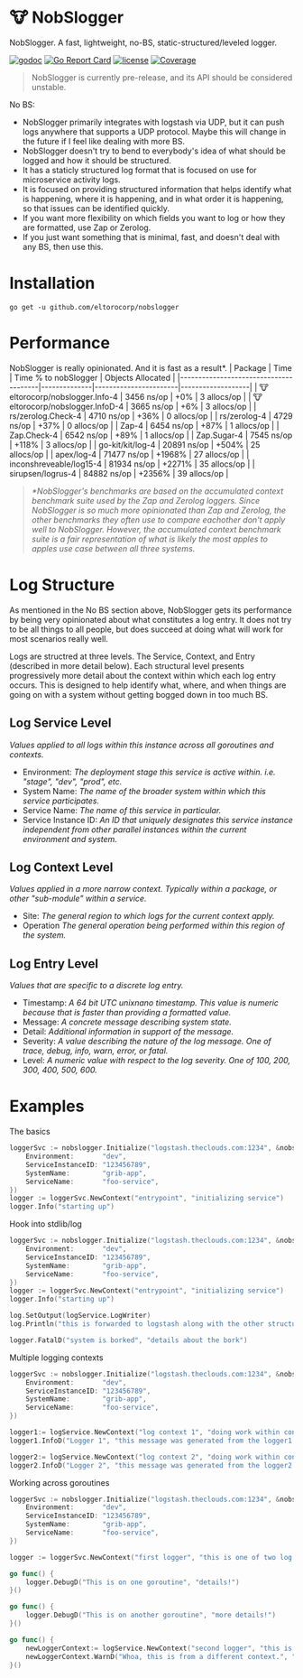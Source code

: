 # :cow: NobSlogger
NobSlogger. A fast, lightweight, no-BS, static-structured/leveled logger.

[![godoc](http://img.shields.io/badge/godoc-reference-blue.svg?style=flat)](https://godoc.org/github.com/eltorocorp/nobslogger)
[![Go Report Card](https://goreportcard.com/badge/github.com/eltorocorp/nobslogger)](https://goreportcard.com/report/github.com/eltorocorp/nobslogger)
[![license](http://img.shields.io/badge/license-MIT-red.svg?style=flat)](https://raw.githubusercontent.com/eltorocorp/nobslogger/master/LICENSE)
[![Coverage](http://gocover.io/_badge/github.com/rs/zerolog)](http://gocover.io/github.com/eltorocorp/nobslogger)

> NobSlogger is currently pre-release, and its API should be considered unstable.

No BS:
 - NobSlogger primarily integrates with logstash via UDP, but it can push logs anywhere that supports a UDP protocol. Maybe this will change in the future if I feel like dealing with more BS.
 - NobSlogger doesn't try to bend to everybody's idea of what should be logged and how it should be structured.
 - It has a staticly structured log format that is focused on use for microservice activity logs.
 - It is focused on providing structured information that helps identify what is happening, where it is happening, and in what order it is happening, so that issues can be identified quickly.
 - If you want more flexibility on which fields you want to log or how they are formatted, use Zap or Zerolog.
 - If you just want something that is minimal, fast, and doesn't deal with any BS, then use this.

# Installation

`go get -u github.com/eltorocorp/nobslogger`

# Performance

NobSlogger is really opinionated. And it is fast as a result\*.
| Package                               | Time         |  Time % to nobSlogger | Objects Allocated |
|---------------------------------------|--------------|-----------------------|-------------------|
| :cow: eltorocorp/nobslogger.Info-4    | 3456 ns/op   | +0%                   | 3 allocs/op       |
| :cow: eltorocorp/nobslogger.InfoD-4   | 3665 ns/op   | +6%                   | 3 allocs/op       |
| rs/zerolog.Check-4                    | 4710 ns/op   | +36%                  | 0 allocs/op       |
| rs/zerolog-4                          | 4729 ns/op   | +37%                  | 0 allocs/op       |
| Zap-4                                 | 6454 ns/op   | +87%                  | 1 allocs/op       |
| Zap.Check-4                           | 6542 ns/op   | +89%                  | 1 allocs/op       |
| Zap.Sugar-4                           | 7545 ns/op   | +118%                 | 3 allocs/op       |
| go-kit/kit/log-4                      | 20891 ns/op  | +504%                 | 25 allocs/op      |
| apex/log-4                            | 71477 ns/op  | +1968%                | 27 allocs/op      |
| inconshreveable/log15-4               | 81934 ns/op  | +2271%                | 35 allocs/op      |
| sirupsen/logrus-4                     | 84882 ns/op  | +2356%                | 39 allocs/op      |

> *\*NobSlogger's benchmarks are based on the accumulated context benchmark suite used by the Zap and Zerolog loggers.
Since NobSlogger is so much more opinionated than Zap and Zerolog, the other benchmarks they often use to compare eachother don't apply well to NobSlogger. However, the accumulated context benchmark suite is a fair representation of what is likely the most apples to apples use case between all three systems.*

# Log Structure
As mentioned in the No BS section above, NobSlogger gets its performance by being very opinionated about what constitutes a log entry. It does not try to be all things to all people, but does succeed at doing what will work for most scenarios really well.

Logs are structred at three levels. The Service, Context, and Entry (described in more detail below).
Each structural level presents progressively more detail about the context within which each log entry occurs. This is designed to help identify what, where, and when things are going on with a system without getting bogged down in too much BS.

## Log Service Level
*Values applied to all logs within this instance across all goroutines and contexts.*
- Environment: *The deployment stage this service is active within. i.e. "stage", "dev", "prod", etc.*
- System Name: *The name of the broader system within which this service participates.*
- Service Name: *The name of this service in particular.*
- Service Instance ID: *An ID that uniquely designates this service instance independent from other parallel instances within the current environment and system.*

## Log Context Level
*Values applied in a more narrow context. Typically within a package, or other "sub-module" within a service.*

- Site: *The general region to which logs for the current context apply.*
- Operation *The general operation being performed within this region of the system.*

## Log Entry Level
*Values that are specific to a discrete log entry.*

- Timestamp: *A 64 bit UTC unixnano timestamp. This value is numeric because that is faster than providing a formatted value.*
- Message: *A concrete message describing system state.*
- Detail: *Additional information in support of the message.*
- Severity: *A value describing the nature of the log message. One of trace, debug, info, warn, error, or fatal.*
- Level: *A numeric value with respect to the log severity. One of 100, 200, 300, 400, 500, 600.*

# Examples

The basics
```go
loggerSvc := nobslogger.Initialize("logstash.theclouds.com:1234", &nobslogger.ServiceContext{
    Environment:       "dev",
    ServiceInstanceID: "123456789",
    SystemName:        "grib-app",
    ServiceName:       "foo-service",
})
logger := loggerSvc.NewContext("entrypoint", "initializing service")
logger.Info("starting up")
```

Hook into stdlib/log 
```go
loggerSvc := nobslogger.Initialize("logstash.theclouds.com:1234", &nobslogger.ServiceContext{
    Environment:       "dev",
    ServiceInstanceID: "123456789",
    SystemName:        "grib-app",
    ServiceName:       "foo-service",
})
logger := loggerSvc.NewContext("entrypoint", "initializing service")
logger.Info("starting up")

log.SetOutput(logService.LogWriter)
log.Println("this is forwarded to logstash along with the other structured logs")

logger.FatalD("system is borked", "details about the bork")
```

Multiple logging contexts
```go
loggerSvc := nobslogger.Initialize("logstash.theclouds.com:1234", &nobslogger.ServiceContext{
    Environment:       "dev",
    ServiceInstanceID: "123456789",
    SystemName:        "grib-app",
    ServiceName:       "foo-service",
})

logger1:= logService.NewContext("log context 1", "doing work within context 1")
logger1.InfoD("Logger 1", "this message was generated from the logger1 context")

logger2:= logService.NewContext("log context 2", "doing work within context 2")
logger2.InfoD("Logger 2", "this message was generated from the logger2 context")
```

Working across goroutines
```go
loggerSvc := nobslogger.Initialize("logstash.theclouds.com:1234", &nobslogger.ServiceContext{
    Environment:       "dev",
    ServiceInstanceID: "123456789",
    SystemName:        "grib-app",
    ServiceName:       "foo-service",
})

logger := loggerSvc.NewContext("first logger", "this is one of two log contexts we'll establish")

go func() {
    logger.DebugD("This is on one goroutine", "details!")
}()

go func() {
    logger.DebugD("This is on another goroutine", "more details!")
}()

go func() {
    newLoggerContext:= logService.NewContext("second logger", "this is the second of two log contexts.")
    newLoggerContext.WarnD("Whoa, this is from a different context.", "Crazy details")
}()
```

